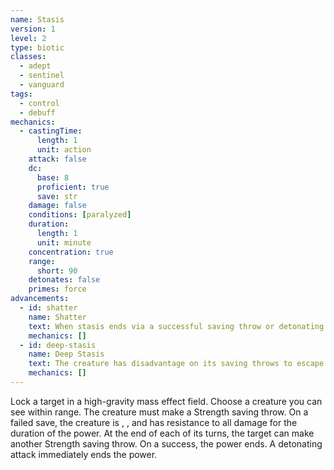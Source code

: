 ```yaml
---
name: Stasis
version: 1
level: 2
type: biotic
classes:
  - adept
  - sentinel
  - vanguard
tags:
  - control
  - debuff
mechanics:
  - castingTime:
      length: 1
      unit: action
    attack: false
    dc:
      base: 8
      proficient: true
      save: str
    damage: false
    conditions: [paralyzed]
    duration:
      length: 1
      unit: minute
    concentration: true
    range:
      short: 90
    detonates: false
    primes: force
advancements:
  - id: shatter
    name: Shatter
    text: When stasis ends via a successful saving throw or detonating attack, the target takes 2d8 force damage for each round of combat it was in stasis.
    mechanics: []
  - id: deep-stasis
    name: Deep Stasis
    text: The creature has disadvantage on its saving throws to escape Stasis.
    mechanics: []
---
```

Lock a target in a high-gravity mass effect field. Choose a creature you can see within range. The creature must make a
Strength saving throw. On a failed save, the creature is <me-condition id="paralyzed" />, <me-condition id="primed" sub="force" />, and has resistance to all damage for
the duration of the power. At the end of each of its turns, the target can make another Strength saving throw. On a success,
the power ends. A detonating attack immediately ends the power.
